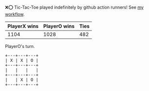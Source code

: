 :x::o: Tic-Tac-Toe played indefinitely by github action runners! See [my workflow](.github/workflows/play.yaml).

|PlayerX wins|PlayerO wins|Ties|
|-|-|-|
|1104|1028|482|

PlayerO's turn.

<pre>
+---+---+---+
| X | X | O |
+---+---+---+
|   |   |   |
+---+---+---+
|   | X | O |
+---+---+---+
</pre>
